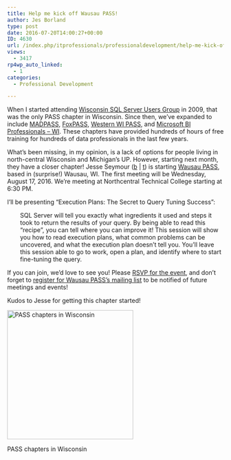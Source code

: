 ```yaml
---
title: Help me kick off Wausau PASS!
author: Jes Borland
type: post
date: 2016-07-20T14:00:27+00:00
ID: 4630
url: /index.php/itprofessionals/professionaldevelopment/help-me-kick-off-wausau-pass/
views:
  - 3417
rp4wp_auto_linked:
  - 1
categories:
  - Professional Development

---
```

When I started attending <a href="http://wisconsin.sqlpass.org/" target="_blank">Wisconsin SQL Server Users Group</a> in 2009, that was the only PASS chapter in Wisconsin. Since then, we&#8217;ve expanded to include <a href="http://madpass.org/" target="_blank">MADPASS</a>, <a href="http://fox.sqlpass.org/" target="_blank">FoxPASS</a>, <a href="http://westwisc.sqlpass.org/" target="_blank">Western WI PASS</a>, and <a href="http://wisconsinbi.sqlpass.org/" target="_blank">Microsoft BI Professionals &#8211; WI</a>. These chapters have provided hundreds of hours of free training for hundreds of data professionals in the last few years.

What&#8217;s been missing, in my opinion, is a lack of options for people living in north-central Wisconsin and Michigan&#8217;s UP. However, starting next month, they have a closer chapter! Jesse Seymour (<a href="http://www.jesseseymour.com/" target="_blank">b</a> | <a href="https://twitter.com/JesseBizInt" target="_blank">t</a>) is starting <a href="http://wausau.sqlpass.org/" target="_blank">Wausau PASS</a>, based in (surprise!) Wausau, WI. The first meeting will be Wednesday, August 17, 2016. We&#8217;re meeting at Northcentral Technical College starting at 6:30 PM.

I&#8217;ll be presenting &#8220;Execution Plans: The Secret to Query Tuning Success&#8221;:

<p style="padding-left: 30px">
  SQL Server will tell you exactly what ingredients it used and steps it took to return the results of your query. By being able to read this &#8220;recipe&#8221;, you can tell where you can improve it! This session will show you how to read execution plans, what common problems can be uncovered, and what the execution plan doesn&#8217;t tell you. You&#8217;ll leave this session able to go to work, open a plan, and identify where to start fine-tuning the query.
</p>

If you can join, we&#8217;d love to see you! Please <a href="https://www.eventbrite.com/e/wausaupass-august-meeting-tickets-25795334540" target="_blank">RSVP for the event</a>, and don&#8217;t forget to <a href="https://www.sqlpass.org/RegisterforSQLPASS.aspx?returnurl=https://wausau.sqlpass.org/Home.aspx" target="_blank">register for Wausau PASS&#8217;s mailing list</a> to be notified of future meetings and events!

Kudos to Jesse for getting this chapter started!

<div id="attachment_4632" style="width: 303px" class="wp-caption aligncenter">
  <a href="/wp-content/uploads/2016/07/WI-PASS.png"><img class="size-medium wp-image-4632" src="/wp-content/uploads/2016/07/WI-PASS-293x300.png" alt="PASS chapters in Wisconsin" width="293" height="300" srcset="/wp-content/uploads/2016/07/WI-PASS-293x300.png 293w, /wp-content/uploads/2016/07/WI-PASS.png 575w" sizes="(max-width: 293px) 100vw, 293px" /></a>
  
  <p class="wp-caption-text">
    PASS chapters in Wisconsin
  </p>
</div>
